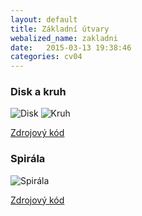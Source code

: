 ```yaml
---
layout: default
title: Základní útvary
webalized_name: zakladni
date:   2015-03-13 19:38:46
categories: cv04
---
```


<h3>Disk a kruh</h3>

![Disk]({{site.baseurl}}/assets/bitmap/a_disc.png)
![Kruh]({{site.baseurl}}/assets/bitmap/a_circle.png)

[Zdrojový kód](https://github.com/OndrejSlamecka/iv122/blob/gh-pages/assets/bitmap/c_disc_circ.py)

<h3>Spirála</h3>

![Spirála]({{site.baseurl}}/assets/bitmap/a_spiral.png)

[Zdrojový kód](https://github.com/OndrejSlamecka/iv122/blob/gh-pages/assets/bitmap/c_spiral.py)

